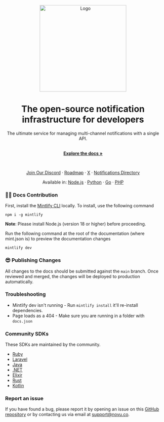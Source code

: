 <div align="center">
  <a href="https://novu.co" target="_blank">
  <picture>
    <source media="(prefers-color-scheme: dark)" srcset="https://user-images.githubusercontent.com/2233092/213641039-220ac15f-f367-4d13-9eaf-56e79433b8c1.png" />
    <img src="https://user-images.githubusercontent.com/2233092/213641043-3bbb3f21-3c53-4e67-afe5-755aeb222159.png" width="280" alt="Logo"/>
  </picture>
  </a>
</div>

<h1 align="center">The open-source notification infrastructure for developers</h1>

<div align="center">
The ultimate service for managing multi-channel notifications with a single API.
</div>

  <p align="center">
    <br />
    <a href="https://docs.novu.co" rel="dofollow"><strong>Explore the docs »</strong></a>
    <br />
 </p>

  <br/>
  
  <p align="center">  
    <a href="https://discord.novu.co">Join Our Discord</a>
    ·
    <a href="https://roadmap.novu.co">Roadmap</a>
    ·
    <a href="https://twitter.com/novuhq">X</a>
    ·
    <a href="https://notifications.directory">Notifications Directory</a>
  </p>
  
  <p align="center">
  Available in: <a href="https://github.com/novuhq/novu-ts">Node.js</a>
  · <a href="https://github.com/novuhq/novu-py">Python</a>
  · <a href="https://github.com/novuhq/novu-go">Go</a>
  · <a href="https://github.com/novuhq/novu-php">PHP</a>


  </p>

### 👩‍💻 Docs Contribution

First, install the [Mintlify CLI](https://www.npmjs.com/package/mintlify) locally. To install, use the following command

```
npm i -g mintlify
```

**Note**: Please install Node.js (version 18 or higher) before proceeding.

Run the following command at the root of the documentation (where mint.json is) to preview the documentation changes

```
mintlify dev
```

### 😎 Publishing Changes

All changes to the docs should be submitted against the `main` branch. Once reviewed and merged, the changes will be deployed to production automatically.

### Troubleshooting

- Mintlify dev isn't running - Run `mintlify install` it'll re-install dependencies.
- Page loads as a 404 - Make sure you are running in a folder with `docs.json`

### Community SDKs

These SDKs are maintained by the community.

- <a href="https://github.com/novuhq/novu-ruby">Ruby</a>
-  <a href="https://github.com/novuhq/novu-laravel">Laravel</a>
- <a href="https://github.com/novuhq/novu-java">Java</a>
- <a href="https://github.com/novuhq/novu-dotnet">.NET</a>
- <a href="https://github.com/novuhq/elixir">Elixir</a>
- <a href="https://github.com/novuhq/rust">Rust</a>
- <a href="https://github.com/novuhq/novu-kotlin">Kotlin</a>

### Report an issue

If you have found a bug, please report it by opening an issue on this [GitHub repository](https://github.com/novuhq/docs/issues) or by contacting us via email at support@novu.co.